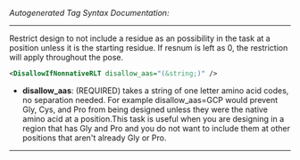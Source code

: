 <!-- THIS IS AN AUTOGENERATED FILE: Don't edit it directly, instead change the schema definition in the code itself. -->

_Autogenerated Tag Syntax Documentation:_

---
Restrict design to not include a residue as an possibility in the task at a position unless it is the starting residue. If resnum is left as 0, the restriction will apply throughout the pose.

```xml
<DisallowIfNonnativeRLT disallow_aas="(&string;)" />
```

-   **disallow_aas**: (REQUIRED) takes a string of one letter amino acid codes, no separation needed. For example disallow_aas=GCP would prevent Gly, Cys, and Pro from being designed unless they were the native amino acid at a position.This task is useful when you are designing in a region that has Gly and Pro and you do not want to include them at other positions that aren't already Gly or Pro.

---
